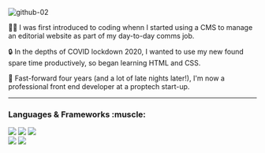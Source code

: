 
![github-02](https://user-images.githubusercontent.com/82321832/196165894-6145a0a9-e03f-4532-8101-e8447197d95a.png)

:woman_technologist: I was first introduced to coding whenn I started using a CMS to manage an editorial website as part of my day-to-day comms job. 

🔒 In the depths of COVID lockdown 2020, I wanted to use my new found spare time productively, so began learning HTML and CSS. 
 
 :rocket: Fast-forward four years (and a lot of late nights later!), I'm now a professional front end developer at a proptech start-up.
 
---
<h3>Languages & Frameworks :muscle: </h3> 
<p>
 <div>
 <img src="https://img.shields.io/badge/JavaScript-323330?style=for-the-badge&logo=javascript&logoColor=F7DF1E" />
 <img src = "https://img.shields.io/badge/Python-ED8B00?style=for-the-badge&logo=python&logoColor=white" /> 
 <img src = "https://img.shields.io/badge/Java-FA734?style=for-the-badge&logo=openjdk&logoColor=white" /> 
 </div>
 <div>
 <img src="https://img.shields.io/badge/React-20232A?style=for-the-badge&logo=react&logoColor=61DAFB" />
 <img src = "https://img.shields.io/badge/Vue.js-35495E?style=for-the-badge&logo=vuedotjs&logoColor=4FC08D" >
 </div>
 </div>
 
</p>

